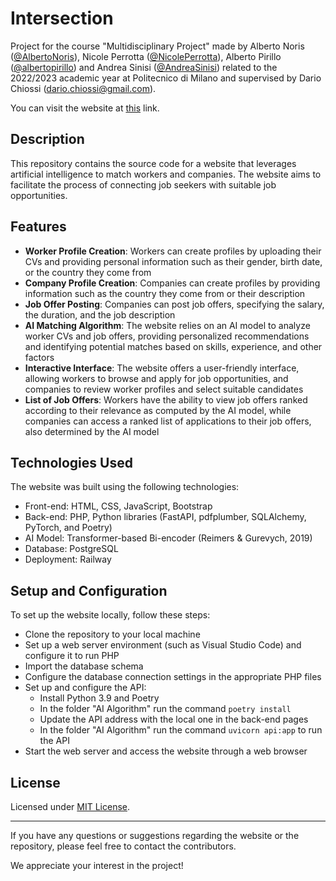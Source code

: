 # Intersection
Project for the course "Multidisciplinary Project" made by Alberto Noris ([@AlbertoNoris](https://github.com/AlbertoNoris)), Nicole Perrotta ([@NicolePerrotta](https://github.com/NicolePerrotta)), Alberto Pirillo ([@albertopirillo](https://github.com/albertopirillo)) and Andrea Sinisi ([@AndreaSinisi](https://github.com/AndreaSinisi)) related to the 2022/2023 academic year at Politecnico di Milano and supervised by Dario Chiossi (dario.chiossi@gmail.com).

You can visit the website at [this](https://intersection.up.railway.app) link.

## Description
This repository contains the source code for a website that leverages artificial intelligence to match workers and companies. The website aims to facilitate the process of connecting job seekers with suitable job opportunities. 

## Features
- **Worker Profile Creation**: Workers can create profiles by uploading their CVs and providing personal information such as their gender, birth date, or the country they come from
- **Company Profile Creation**: Companies can create profiles by providing information such as the country they come from or their description
- **Job Offer Posting**: Companies can post job offers, specifying the salary, the duration, and the job description
- **AI Matching Algorithm**: The website relies on an AI model to analyze worker CVs and job offers, providing personalized recommendations and identifying potential matches based on skills, experience, and other factors
- **Interactive Interface**: The website offers a user-friendly interface, allowing workers to browse and apply for job opportunities, and companies to review worker profiles and select suitable candidates
- **List of Job Offers**: Workers have the ability to view job offers ranked according to their relevance as computed by the AI model, while companies can access a ranked list of applications to their job offers, also determined by the AI model

## Technologies Used
The website was built using the following technologies:
- Front-end: HTML, CSS, JavaScript, Bootstrap
- Back-end: PHP, Python libraries (FastAPI, pdfplumber, SQLAlchemy, PyTorch, and Poetry)
- AI Model: Transformer-based Bi-encoder (Reimers & Gurevych, 2019)
- Database: PostgreSQL
- Deployment: Railway

## Setup and Configuration
To set up the website locally, follow these steps:
- Clone the repository to your local machine
- Set up a web server environment (such as Visual Studio Code) and configure it to run PHP
- Import the database schema
- Configure the database connection settings in the appropriate PHP files
- Set up and configure the API:
    - Install Python 3.9 and Poetry
    - In the folder "AI Algorithm" run the command `poetry install`
    - Update the API address with the local one in the back-end pages
    - In the folder "AI Algorithm" run the command `uvicorn api:app` to run the API
- Start the web server and access the website through a web browser

## License
Licensed under [MIT License](LICENSE).

___

If you have any questions or suggestions regarding the website or the repository, please feel free to contact the contributors.

We appreciate your interest in the project!
